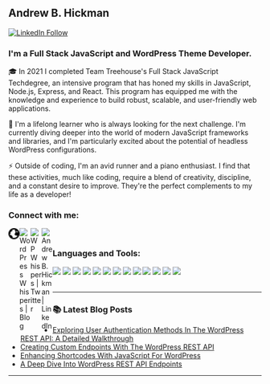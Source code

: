## Andrew B. Hickman

[![LinkedIn Follow](https://img.shields.io/badge/LinkedIn-0077B5?style=for-the-badge&logo=linkedin&logoColor=white)](https://www.linkedin.com/in/andrewbhickman/)

### I'm a Full Stack JavaScript and WordPress Theme Developer.
🎓 In 2021 I completed Team Treehouse's Full Stack JavaScript Techdegree, an intensive program that has honed my skills in JavaScript, Node.js, Express, and React. This program has equipped me with the knowledge and experience to build robust, scalable, and user-friendly web applications.

🌱 I'm a lifelong learner who is always looking for the next challenge. I'm currently diving deeper into the world of modern JavaScript frameworks and libraries, and I'm particularly excited about the potential of headless WordPress configurations.

⚡ Outside of coding, I'm an avid runner and a piano enthusiast. I find that these activities, much like coding, require a blend of creativity, discipline, and a constant desire to improve. They're the perfect complements to my life as a developer!

### Connect with me:

[<img align="left" alt="andrewhickman.me" width="22px" src="https://raw.githubusercontent.com/iconic/open-iconic/master/svg/globe.svg" />](https://andrewhickman.me)
[<img align="left" alt="WordPress Whispers | Blog" width="22px" src="https://cdn.jsdelivr.net/npm/simple-icons@v3/icons/wordpress.svg" />](https://wordpresswhispers.com)
[<img align="left" alt="WPWhispers | Twitter" width="22px" src="https://cdn.jsdelivr.net/npm/simple-icons@v3/icons/twitter.svg" />](https://twitter.com/WPWhispers)
[<img align="left" alt="Andrew B. Hickman | LinkedIn" width="22px" src="https://cdn.jsdelivr.net/npm/simple-icons@v3/icons/linkedin.svg" />](https://linkedin.com/in/andrewbhickman)

<br />

### Languages and Tools:
<img src="https://img.shields.io/badge/WordPress-21759B?style=for-the-badge&logo=wordpress&logoColor=white">
<img src="https://img.shields.io/badge/PHP-777BB4?style=for-the-badge&logo=php&logoColor=white">
<img src="https://img.shields.io/badge/Sass-CC6699?style=for-the-badge&logo=sass&logoColor=white">
<img src="https://img.shields.io/badge/JavaScript-F7DF1E?style=for-the-badge&logo=javascript&logoColor=black">
<img src="https://img.shields.io/badge/Node.js-339933?style=for-the-badge&logo=nodedotjs&logoColor=white">
<img src="https://img.shields.io/badge/React-20232A?style=for-the-badge&logo=react&logoColor=61DAFB">
<img src="https://img.shields.io/badge/Express.js-000000?style=for-the-badge&logo=express&logoColor=white">
<img src="https://img.shields.io/badge/Pug-E3C29B?style=for-the-badge&logo=pug&logoColor=black">
<img src="https://img.shields.io/badge/HTML5-E34F26?style=for-the-badge&logo=html5&logoColor=white">
<img src="https://img.shields.io/badge/CSS3-1572B6?style=for-the-badge&logo=css3&logoColor=white">
<img src="https://img.shields.io/badge/SQLite-07405E?style=for-the-badge&logo=sqlite&logoColor=white">
<img src="https://img.shields.io/badge/Git-F05032?style=for-the-badge&logo=git&logoColor=white">
<img src="https://img.shields.io/badge/Postman-FF6C37?style=for-the-badge&logo=Postman&logoColor=white">


<br />
<br />

---

### 📚 Latest Blog Posts

<!-- BLOGPOSTS:START -->
- [Exploring User Authentication Methods In The WordPress REST API: A Detailed Walkthrough](https://wordpresswhispers.com/exploring-user-authentication-methods-in-the-wordpress-rest-api-a-detailed-walkthrough/)
- [Creating Custom Endpoints With The WordPress REST API](https://wordpresswhispers.com/creating-custom-endpoints-with-the-wordpress-rest-api/)
- [Enhancing Shortcodes With JavaScript For WordPress](https://wordpresswhispers.com/enhancing-shortcodes-with-javascript-for-wordpress/)
- [A Deep Dive Into WordPress REST API Endpoints]([https://wordpresswhispers.com/blog/post4](https://wordpresswhispers.com/a-deep-dive-into-wordpress-rest-api-endpoints/)https://wordpresswhispers.com/a-deep-dive-into-wordpress-rest-api-endpoints/)
<!-- BLOGPOSTS:END -->



---



